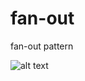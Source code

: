 # fan-out
fan-out pattern

![alt text](https://github.com/fgmaia/fanin/blob/master/fanout.png?raw=true)